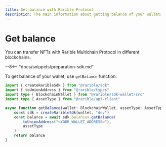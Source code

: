 ```yaml
---
title: Get balance with Rarible Protocol
description: The main information about getting balance of your wallets with Rarible Multichain Protocol
---
```


# Get balance

You can transfer NFTs with Rarible Multichain Protocol in different blockchains.

--8<-- "docs/snippets/preparation-sdk.md"

To get balance of your wallet, use `getBalance` function:

```typescript
import { createRaribleSdk } from "@rarible/sdk"
import { toUnionAddress } from "@rarible/types"
import type { BlockchainWallet } from "@rarible/sdk-wallet/src"
import type { AssetType } from "@rarible/api-client"

async function getBalance(wallet: BlockchainWallet, assetType: AssetType) {
	const sdk = createRaribleSdk(wallet, "dev")
	const balance = await sdk.balances.getBalance(
		toUnionAddress("<YOUR_WALLET_ADDRESS>"),
		assetType
	)
	return balance
}
```
